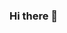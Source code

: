 
<!-- uncomment this to upload image on profile
![IMG-20230430-WA0003](https://github.com/dp3903/dp3903/assets/122767649/8d5c5d48-708f-4e39-808f-32d8bf670c3a)
-->
### Hi there 👋

<!--
**dp3903/dp3903** is a ✨ _special_ ✨ repository because its `README.md` (this file) appears on your GitHub profile.![IMG-20230430-WA0003](https://github.com/dp3903/dp3903/assets/122767649/c57d089f-9743-437b-a85d-72c80d4feac8)


Here are some ideas to get you started:

- 🔭 I’m currently working on ...
- 🌱 I’m currently learning ...![IMG-20230430-WA0003](https://github.com/dp3903/dp3903/assets/122767649/0f50520a-788e-4809-9cd5-b13e0142f313)

- 👯 I’m looking to collaborate on ...
- 🤔 I’m looking for help with ...
- 💬 Ask me about ...
- 📫 How to reach me: ...
- 😄 Pronouns: ...
- ⚡ Fun fact: ...
-->
